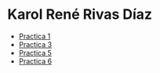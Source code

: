 # Karol René Rivas Díaz

- [Practica 1](./practica-01.md)
- [Practica 3](https://github.com/retimax/practica-03)
- [Practica 5](./practica-05.md)
- [Practica 6](https://github.com/retimax/practica-06)
